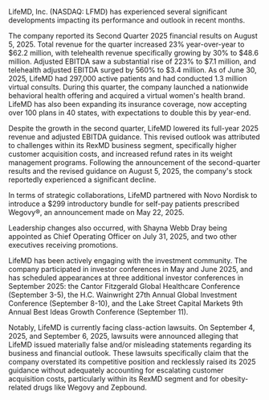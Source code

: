 LifeMD, Inc. (NASDAQ: LFMD) has experienced several significant developments impacting its performance and outlook in recent months.

The company reported its Second Quarter 2025 financial results on August 5, 2025. Total revenue for the quarter increased 23% year-over-year to $62.2 million, with telehealth revenue specifically growing by 30% to $48.6 million. Adjusted EBITDA saw a substantial rise of 223% to $7.1 million, and telehealth adjusted EBITDA surged by 560% to $3.4 million. As of June 30, 2025, LifeMD had 297,000 active patients and had conducted 1.3 million virtual consults. During this quarter, the company launched a nationwide behavioral health offering and acquired a virtual women's health brand. LifeMD has also been expanding its insurance coverage, now accepting over 100 plans in 40 states, with expectations to double this by year-end.

Despite the growth in the second quarter, LifeMD lowered its full-year 2025 revenue and adjusted EBITDA guidance. This revised outlook was attributed to challenges within its RexMD business segment, specifically higher customer acquisition costs, and increased refund rates in its weight management programs. Following the announcement of the second-quarter results and the revised guidance on August 5, 2025, the company's stock reportedly experienced a significant decline.

In terms of strategic collaborations, LifeMD partnered with Novo Nordisk to introduce a $299 introductory bundle for self-pay patients prescribed Wegovy®, an announcement made on May 22, 2025.

Leadership changes also occurred, with Shayna Webb Dray being appointed as Chief Operating Officer on July 31, 2025, and two other executives receiving promotions.

LifeMD has been actively engaging with the investment community. The company participated in investor conferences in May and June 2025, and has scheduled appearances at three additional investor conferences in September 2025: the Cantor Fitzgerald Global Healthcare Conference (September 3-5), the H.C. Wainwright 27th Annual Global Investment Conference (September 8-10), and the Lake Street Capital Markets 9th Annual Best Ideas Growth Conference (September 11).

Notably, LifeMD is currently facing class-action lawsuits. On September 4, 2025, and September 6, 2025, lawsuits were announced alleging that LifeMD issued materially false and/or misleading statements regarding its business and financial outlook. These lawsuits specifically claim that the company overstated its competitive position and recklessly raised its 2025 guidance without adequately accounting for escalating customer acquisition costs, particularly within its RexMD segment and for obesity-related drugs like Wegovy and Zepbound.